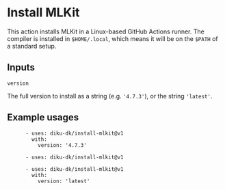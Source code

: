 # Install MLKit

This action installs MLKit in a Linux-based GitHub Actions runner.
The compiler is installed in `$HOME/.local`, which means it will be on
the `$PATH` of a standard setup.

## Inputs

`version`

The full version to install as a string (e.g. `'4.7.3'`), or the
string `'latest'`.

## Example usages

```
      - uses: diku-dk/install-mlkit@v1
        with:
          version: '4.7.3'
```

```
      - uses: diku-dk/install-mlkit@v1
```

```
      - uses: diku-dk/install-mlkit@v1
        with:
          version: 'latest'
```
